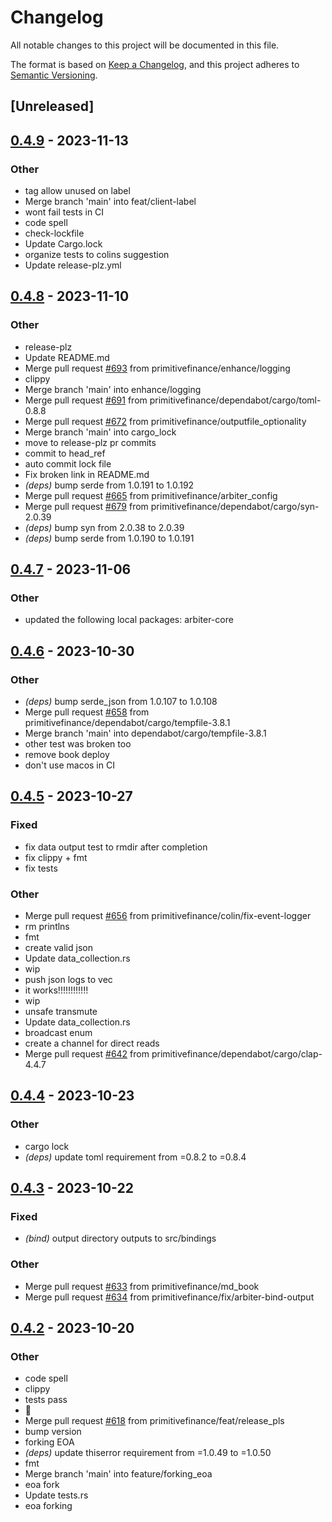 # Changelog
All notable changes to this project will be documented in this file.

The format is based on [Keep a Changelog](https://keepachangelog.com/en/1.0.0/),
and this project adheres to [Semantic Versioning](https://semver.org/spec/v2.0.0.html).

## [Unreleased]

## [0.4.9](https://github.com/primitivefinance/arbiter/compare/arbiter-v0.4.8...arbiter-v0.4.9) - 2023-11-13

### Other
- tag allow unused on label
- Merge branch 'main' into feat/client-label
- wont fail tests in CI
- code spell
- check-lockfile
- Update Cargo.lock
- organize tests to colins suggestion
- Update release-plz.yml

## [0.4.8](https://github.com/primitivefinance/arbiter/compare/arbiter-v0.4.7...arbiter-v0.4.8) - 2023-11-10

### Other
- release-plz
- Update README.md
- Merge pull request [#693](https://github.com/primitivefinance/arbiter/pull/693) from primitivefinance/enhance/logging
- clippy
- Merge branch 'main' into enhance/logging
- Merge pull request [#691](https://github.com/primitivefinance/arbiter/pull/691) from primitivefinance/dependabot/cargo/toml-0.8.8
- Merge pull request [#672](https://github.com/primitivefinance/arbiter/pull/672) from primitivefinance/outputfile_optionality
- Merge branch 'main' into cargo_lock
- move to release-plz pr commits
- commit to head_ref
- auto commit lock file
- Fix broken link in README.md
- *(deps)* bump serde from 1.0.191 to 1.0.192
- Merge pull request [#665](https://github.com/primitivefinance/arbiter/pull/665) from primitivefinance/arbiter_config
- Merge pull request [#679](https://github.com/primitivefinance/arbiter/pull/679) from primitivefinance/dependabot/cargo/syn-2.0.39
- *(deps)* bump syn from 2.0.38 to 2.0.39
- *(deps)* bump serde from 1.0.190 to 1.0.191

## [0.4.7](https://github.com/primitivefinance/arbiter/compare/arbiter-v0.4.6...arbiter-v0.4.7) - 2023-11-06

### Other
- updated the following local packages: arbiter-core

## [0.4.6](https://github.com/primitivefinance/arbiter/compare/arbiter-v0.4.5...arbiter-v0.4.6) - 2023-10-30

### Other
- *(deps)* bump serde_json from 1.0.107 to 1.0.108
- Merge pull request [#658](https://github.com/primitivefinance/arbiter/pull/658) from primitivefinance/dependabot/cargo/tempfile-3.8.1
- Merge branch 'main' into dependabot/cargo/tempfile-3.8.1
- other test was broken too
- remove book deploy
- don't use macos in CI

## [0.4.5](https://github.com/primitivefinance/arbiter/compare/arbiter-v0.4.4...arbiter-v0.4.5) - 2023-10-27

### Fixed
- fix data output test to rmdir after completion
- fix clippy + fmt
- fix tests

### Other
- Merge pull request [#656](https://github.com/primitivefinance/arbiter/pull/656) from primitivefinance/colin/fix-event-logger
- rm printlns
- fmt
- create valid json
- Update data_collection.rs
- wip
- push json logs to vec
- it works!!!!!!!!!!!!
- wip
- unsafe transmute
- Update data_collection.rs
- broadcast enum
- create a channel for direct reads
- Merge pull request [#642](https://github.com/primitivefinance/arbiter/pull/642) from primitivefinance/dependabot/cargo/clap-4.4.7

## [0.4.4](https://github.com/primitivefinance/arbiter/compare/arbiter-v0.4.3...arbiter-v0.4.4) - 2023-10-23

### Other
- cargo lock
- *(deps)* update toml requirement from =0.8.2 to =0.8.4

## [0.4.3](https://github.com/primitivefinance/arbiter/compare/arbiter-v0.4.2...arbiter-v0.4.3) - 2023-10-22

### Fixed
- *(bind)* output directory outputs to src/bindings

### Other
- Merge pull request [#633](https://github.com/primitivefinance/arbiter/pull/633) from primitivefinance/md_book
- Merge pull request [#634](https://github.com/primitivefinance/arbiter/pull/634) from primitivefinance/fix/arbiter-bind-output

## [0.4.2](https://github.com/primitivefinance/arbiter/compare/arbiter-v0.4.1...arbiter-v0.4.2) - 2023-10-20

### Other
- code spell
- clippy
- tests pass
- 🧪
- Merge pull request [#618](https://github.com/primitivefinance/arbiter/pull/618) from primitivefinance/feat/release_pls
- bump version
- forking EOA
- *(deps)* update thiserror requirement from =1.0.49 to =1.0.50
- fmt
- Merge branch 'main' into feature/forking_eoa
- eoa fork
- Update tests.rs
- eoa forking
